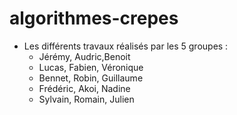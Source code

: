 # algorithmes-crepes

* Les différents travaux réalisés par les 5 groupes :
	* Jérémy, Audric,Benoit
	* Lucas, Fabien, Véronique
	* Bennet, Robin, Guillaume
	* Frédéric, Akoi, Nadine
	* Sylvain, Romain, Julien

